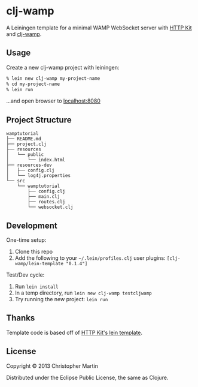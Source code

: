 # clj-wamp

A Leiningen template for a minimal WAMP WebSocket server with
[HTTP Kit](https://github.com/http-kit/http-kit)
and [clj-wamp](https://github.com/cgmartin/clj-wamp).

## Usage

Create a new clj-wamp project with leiningen:

```bash
% lein new clj-wamp my-project-name
% cd my-project-name
% lein run
```
...and open browser to [localhost:8080](http://localhost:8080)

## Project Structure

```
wamptutorial
├── README.md
├── project.clj
├── resources
│   └── public
│       └── index.html
├── resources-dev
│   ├── config.clj
│   └── log4j.properties
└── src
    └── wamptutorial
        ├── config.clj
        ├── main.clj
        ├── routes.clj
        └── websocket.clj
```

## Development

One-time setup:
 1. Clone this repo
 2. Add the following to your `~/.lein/profiles.clj` user plugins: `[clj-wamp/lein-template "0.1.4"]`

Test/Dev cycle:
 1. Run `lein install`
 2. In a temp directory, run `lein new clj-wamp testcljwamp`
 3. Try running the new project: `lein run`

## Thanks

Template code is based off of [HTTP Kit's lein template](https://github.com/http-kit/lein-template).

## License

Copyright © 2013 Christopher Martin

Distributed under the Eclipse Public License, the same as Clojure.

